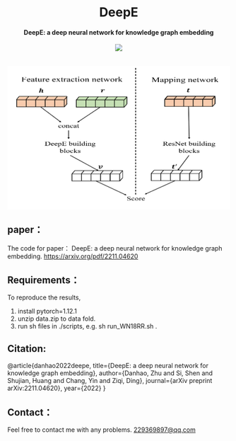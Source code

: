 <h1 align="center">
  DeepE
</h1>
<h4 align="center">DeepE: a deep neural network for knowledge graph embedding</h4>
<p align="center">
  <a href="https://arxiv.org/pdf/2211.04620"><img src="http://img.shields.io/badge/Paper-PDF-red.svg"></a>
</p>

<h2 align="center">
  <img align="center"  src="./overview.png" alt="...">
</h2>

## paper：
The code for paper： DeepE: a deep neural network for knowledge graph embedding.
https://arxiv.org/pdf/2211.04620

## Requirements：
To reproduce the results, 
1) install pytorch=1.12.1
2) unzip data.zip to data fold.
3) run sh files in ./scripts, e.g. sh run_WN18RR.sh . 

## Citation:
@article{danhao2022deepe,
  title={DeepE: a deep neural network for knowledge graph embedding},
  author={Danhao, Zhu and Si, Shen and Shujian, Huang and Chang, Yin and Ziqi, Ding},
  journal={arXiv preprint arXiv:2211.04620},
  year={2022}
}

## Contact：
Feel free to contact me with any problems. 229369897@qq.com
